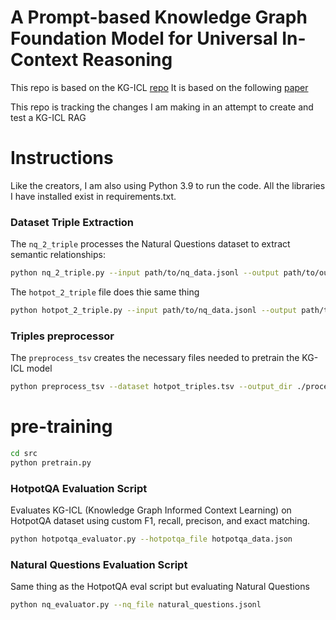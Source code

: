 
# A Prompt-based Knowledge Graph Foundation Model for Universal In-Context Reasoning

This repo is based on the KG-ICL [repo](https://github.com/nju-websoft/KG-ICL) 
It is based on the following [paper](http://arxiv.org/abs/2410.12288)

This repo is tracking the changes I am making in an attempt to create and test a KG-ICL RAG

# Instructions
Like the creators, I am also using Python 3.9 to run the code.
All the libraries I have installed exist in requirements.txt.

### Dataset Triple Extraction

The `nq_2_triple` processes the Natural Questions dataset to extract semantic relationships:

```bash
python nq_2_triple.py --input path/to/nq_data.jsonl --output path/to/output_triples.jsonl --model en_core_web_sm
```

The `hotpot_2_triple` file does thie same thing

```bash
python hotpot_2_triple.py --input path/to/nq_data.jsonl --output path/to/output_triples.jsonl --model en_core_web_sm
```

### Triples preprocessor

The `preprocess_tsv` creates the necessary files needed to pretrain the KG-ICL model

```bash
python preprocess_tsv --dataset hotpot_triples.tsv --output_dir ./processed_data/name of dataset
```

# pre-training
```bash
cd src
python pretrain.py
```

### HotpotQA Evaluation Script
Evaluates KG-ICL (Knowledge Graph Informed Context Learning) on HotpotQA dataset using custom F1, recall, precison, and exact matching.

```bash
python hotpotqa_evaluator.py --hotpotqa_file hotpotqa_data.json
```

### Natural Questions Evaluation Script
Same thing as the HotpotQA eval script but evaluating Natural Questions

```bash
python nq_evaluator.py --nq_file natural_questions.jsonl
```
